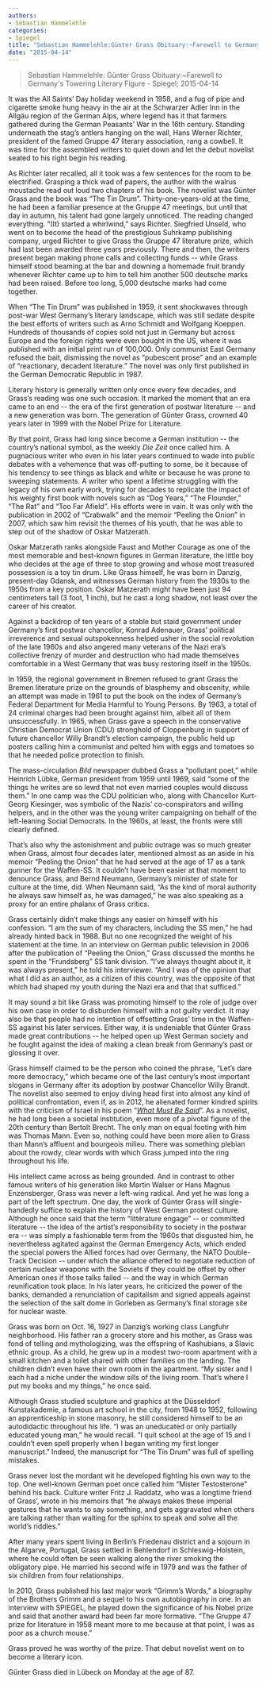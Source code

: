 ```yaml
---
authors: 
- Sebastian Hammelehle
categories: 
- Spiegel
title: "Sebastian Hammelehle:Günter Grass Obituary:~Farewell to Germany's Towering Literary Figure"
date: "2015-04-14"
---
```

> Sebastian Hammelehle: Günter Grass Obituary:~Farewell to Germany's Towering Literary Figure - Spiegel; 2015-04-14

It was the All Saints’ Day holiday weekend in 1958, and a fug of pipe and cigarette smoke hung heavy in the air at the Schwarzer Adler Inn in the Allgäu region of the German Alps, where legend has it that farmers gathered during the German Peasants’ War in the 16th century. Standing underneath the stag’s antlers hanging on the wall, Hans Werner Richter, president of the famed Gruppe 47 literary association, rang a cowbell. It was time for the assembled writers to quiet down and let the debut novelist seated to his right begin his reading.

As Richter later recalled, all it took was a few sentences for the room to be electrified. Grasping a thick wad of papers, the author with the walrus moustache read out loud two chapters of his book. The novelist was Günter Grass and the book was “The Tin Drum”. Thirty-one-years-old at the time, he had been a familiar presence at the Gruppe 47 meetings, but until that day in autumn, his talent had gone largely unnoticed. The reading changed everything. “(It) started a whirlwind,” says Richter. Siegfried Unseld, who went on to become the head of the prestigious Suhrkamp publishing company, urged Richter to give Grass the Gruppe 47 literature prize, which had last been awarded three years previously. There and then, the writers present began making phone calls and collecting funds -- while Grass himself stood beaming at the bar and downing a homemade fruit brandy whenever Richter came up to him to tell him another 500 deutsche marks had been raised. Before too long, 5,000 deutsche marks had come together.

When “The Tin Drum” was published in 1959, it sent shockwaves through post-war West Germany’s literary landscape, which was still sedate despite the best efforts of writers such as Arno Schmidt and Wolfgang Koeppen. Hundreds of thousands of copies sold not just in Germany but across Europe and the foreign rights were even bought in the US, where it was published with an initial print run of 100,000. Only communist East Germany refused the bait, dismissing the novel as “pubescent prose” and an example of “reactionary, decadent literature.” The novel was only first published in the German Democratic Republic in 1987.

Literary history is generally written only once every few decades, and Grass’s reading was one such occasion. It marked the moment that an era came to an end -- the era of the first generation of postwar literature -- and a new generation was born. The generation of Günter Grass, crowned 40 years later in 1999 with the Nobel Prize for Literature.

By that point, Grass had long since become a German institution -- the country’s national symbol, as the weekly *Die Zeit* once called him. A pugnacious writer who even in his later years continued to wade into public debates with a vehemence that was off-putting to some, be it because of his tendency to see things as black and white or because he was prone to sweeping statements. A writer who spent a lifetime struggling with the legacy of his own early work, trying for decades to replicate the impact of his weighty first book with novels such as “Dog Years,” “The Flounder,” “The Rat” and “Too Far Afield”. His efforts were in vain. It was only with the publication in 2002 of “Crabwalk” and the memoir “Peeling the Onion” in 2007, which saw him revisit the themes of his youth, that he was able to step out of the shadow of Oskar Matzerath.

Oskar Matzerath ranks alongside Faust and Mother Courage as one of the most memorable and best-known figures in German literature, the little boy who decides at the age of three to stop growing and whose most treasured possession is a toy tin drum. Like Grass himself, he was born in Danzig, present-day Gdansk, and witnesses German history from the 1930s to the 1950s from a key position. Oskar Matzerath might have been just 94 centimeters tall (3 foot, 1 inch), but he cast a long shadow, not least over the career of his creator.

Against a backdrop of ten years of a stable but staid government under Germany’s first postwar chancellor, Konrad Adenauer, Grass’ political irreverence and sexual outspokenness helped usher in the social revolution of the late 1960s and also angered many veterans of the Nazi era’s collective frenzy of murder and destruction who had made themselves comfortable in a West Germany that was busy restoring itself in the 1950s.

In 1959, the regional government in Bremen refused to grant Grass the Bremen literature prize on the grounds of blasphemy and obscenity, while an attempt was made in 1961 to put the book on the index of Germany’s Federal Department for Media Harmful to Young Persons. By 1963, a total of 24 criminal charges had been brought against him, albeit all of them unsuccessfully. In 1965, when Grass gave a speech in the conservative Christian Democrat Union (CDU) stronghold of Cloppenburg in support of future chancellor Willy Brandt’s election campaign, the public held up posters calling him a communist and pelted him with eggs and tomatoes so that he needed police protection to finish.

The mass-circulation *Bild* newspaper dubbed Grass a “pollutant poet,” while Heinrich Lübke, German president from 1959 until 1969, said “some of the things he writes are so lewd that not even married couples would discuss them.” In one camp was the CDU politician who, along with Chancellor Kurt-Georg Kiesinger, was symbolic of the Nazis’ co-conspirators and willing helpers, and in the other was the young writer campaigning on behalf of the left-leaning Social Democrats. In the 1960s, at least, the fronts were still clearly defined.

That’s also why the astonishment and public outrage was so much greater when Grass, almost four decades later, mentioned almost as an aside in his memoir “Peeling the Onion” that he had served at the age of 17 as a tank gunner for the Waffen-SS. It couldn’t have been easier at that moment to denounce Grass, and Bernd Neumann, Germany’s minister of state for culture at the time, did. When Neumann said, “As the kind of moral authority he always saw himself as, he was damaged,” he was also speaking as a proxy for an entire phalanx of Grass critics.

Grass certainly didn’t make things any easier on himself with his confession. “I am the sum of my characters, including the SS men,” he had already hinted back in 1988. But no one recognized the weight of his statement at the time. In an interview on German public television in 2006 after the publication of “Peeling the Onion,” Grass discussed the months he spent in the “Frundsberg” SS tank division. “I’ve always thought about it, it was always present,” he told his interviewer. “And I was of the opinion that what I did as an author, as a citizen of this country, was the opposite of that which had shaped my youth during the Nazi era and that that sufficed.”

It may sound a bit like Grass was promoting himself to the role of judge over his own case in order to disburden himself with a not guilty verdict. It may also be that people had no intention of offsetting Grass’ time in the Waffen-SS against his later services. Either way, it is undeniable that Günter Grass made great contributions -- he helped open up West German society and he fought against the idea of making a clean break from Germany’s past or glossing it over.

Grass himself claimed to be the person who coined the phrase, “Let’s dare more democracy,” which became one of the last century’s most important slogans in Germany after its adoption by postwar Chancellor Willy Brandt. The novelist also seemed to enjoy diving head first into almost any kind of political confrontation, even if, as in 2012, he alienated former kindred spirits with the criticism of Israel in his poem “[*What Must Be Said*](http://www.theguardian.com/books/2012/apr/05/gunter-grass-what-must-be-said)”. As a novelist, he had long been a societal institution, even more of a pivotal figure of the 20th century than Bertolt Brecht. The only man on equal footing with him was Thomas Mann. Even so, nothing could have been more alien to Grass than Mann’s affluent and bourgeois milieu. There was something plebian about the rowdy, clear words with which Grass jumped into the ring throughout his life.

His intellect came across as being grounded. And in contrast to other famous writers of his generation like Martin Walser or Hans Magnus Enzensberger, Grass was never a left-wing radical. And yet he was long a part of the left spectrum. One day, the work of Günter Grass will single-handedly suffice to explain the history of West German protest culture. Although he once said that the term “littérature engage” -- or committed literature -- the idea of the artist’s responsibility to society in the postwar era -- was simply a fashionable term from the 1960s that disgusted him, he nevertheless agitated against the German Emergency Acts, which ended the special powers the Allied forces had over Germany, the NATO Double-Track Decision -- under which the alliance offered to negotiate reduction of certain nuclear weapons with the Soviets if they could be offset by other American ones if those talks failed -- and the way in which German reunification took place. In his later years, he criticized the power of the banks, demanded a renunciation of capitalism and signed appeals against the selection of the salt dome in Gorleben as Germany’s final storage site for nuclear waste.

Grass was born on Oct. 16, 1927 in Danzig’s working class Langfuhr neighborhood. His father ran a grocery store and his mother, as Grass was fond of telling and mythologizing, was the offspring of Kashubians, a Slavic ethnic group. As a child, he grew up in a modest two-room apartment with a small kitchen and a toilet shared with other families on the landing. The children didn’t even have their own room in the apartment. “My sister and I each had a niche under the window sills of the living room. That’s where I put my books and my things,” he once said.

Although Grass studied sculpture and graphics at the Düsseldorf Kunstakademie, a famous art school in the city, from 1948 to 1952, following an apprenticeship in stone masonry, he still considered himself to be an autodidactic throughout his life. “I was an uneducated or only partially educated young man,” he would recall. “I quit school at the age of 15 and I couldn’t even spell properly when I began writing my first longer manuscript.” Indeed, the manuscript for “The Tin Drum” was full of spelling mistakes.

Grass never lost the mordant wit he developed fighting his own way to the top. One well-known German poet once called him “Mister Testosterone” behind his back. Culture writer Fritz J. Raddatz, who was a longtime friend of Grass’, wrote in his memoirs that “he always makes these imperial gestures that he wants to say something, and gets aggravated when others are talking rather than waiting for the sphinx to speak and solve all the world’s riddles.”

After many years spent living in Berlin’s Friedenau district and a sojourn in the Algarve, Portugal, Grass settled in Behlendorf in Schleswig-Holstein, where he could often be seen walking along the river smoking the obligatory pipe. He married his second wife in 1979 and was the father of six children from four relationships.

In 2010, Grass published his last major work “Grimm’s Words,” a biography of the Brothers Grimm and a sequel to his own autobiography in one. In an interview with SPIEGEL, he played down the significance of his Nobel prize and said that another award had been far more formative. “The Gruppe 47 prize for literature in 1958 meant more to me because at that point, I was as poor as a church mouse.”

Grass proved he was worthy of the prize. That debut novelist went on to become a literary icon.

Günter Grass died in Lübeck on Monday at the age of 87.
